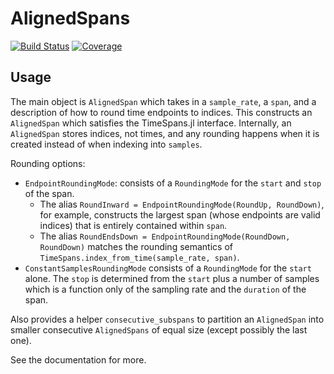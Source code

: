 # AlignedSpans

[![Build Status](https://github.com/beacon-biosignals/AlignedSpans.jl/actions/workflows/CI.yml/badge.svg?branch=main)](https://github.com/beacon-biosignals/AlignedSpans.jl/actions/workflows/CI.yml?query=branch%3Amain)
[![Coverage](https://codecov.io/gh/beacon-biosignals/AlignedSpans.jl/branch/main/graph/badge.svg)](https://codecov.io/gh/beacon-biosignals/AlignedSpans.jl)

## Usage

The main object is `AlignedSpan` which takes in a `sample_rate`, a `span`, and a description of how to round time endpoints to indices. This constructs an `AlignedSpan` which satisfies the TimeSpans.jl interface. Internally, an `AlignedSpan` stores indices, not times, and any rounding happens when it is created instead of when indexing into `samples`.

Rounding options:

* `EndpointRoundingMode`: consists of a `RoundingMode` for the `start` and `stop` of the span.
    * The alias `RoundInward = EndpointRoundingMode(RoundUp, RoundDown)`, for example, constructs the largest span (whose endpoints are valid indices) that is entirely contained within `span`.
    * The alias `RoundEndsDown = EndpointRoundingMode(RoundDown, RoundDown)` matches the rounding semantics of `TimeSpans.index_from_time(sample_rate, span)`.
* `ConstantSamplesRoundingMode` consists of a `RoundingMode` for the `start` alone. The `stop` is determined from the `start` plus a number of samples which is a function only of the sampling rate and the `duration` of the span.

Also provides a helper `consecutive_subspans` to partition an `AlignedSpan` into smaller consecutive `AlignedSpans` of equal size (except possibly the last one).


See the documentation for more.
